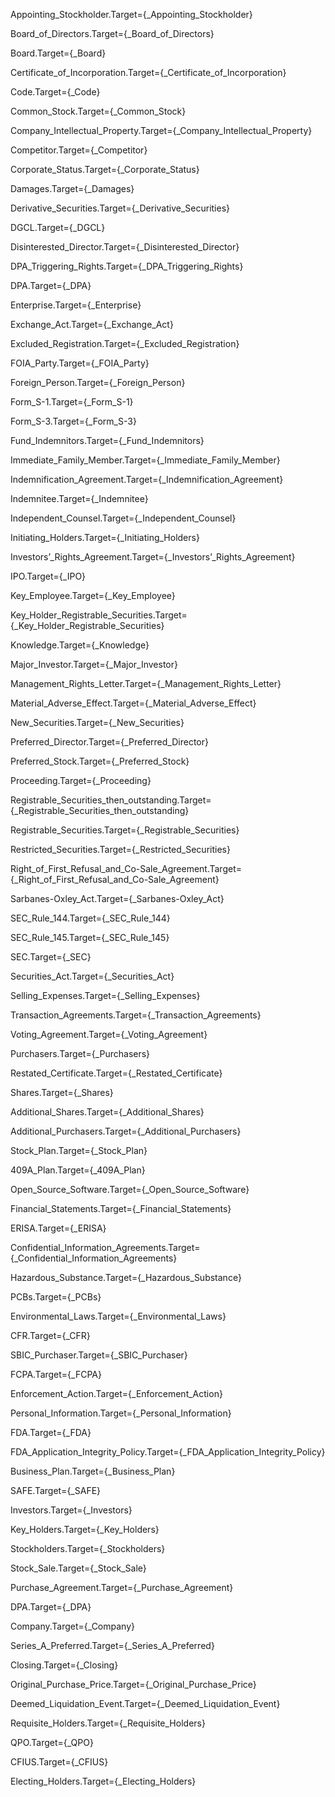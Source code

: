 
Appointing_Stockholder.Target={_Appointing_Stockholder}

Board_of_Directors.Target={_Board_of_Directors}

Board.Target={_Board}

Certificate_of_Incorporation.Target={_Certificate_of_Incorporation}

Code.Target={_Code}

Common_Stock.Target={_Common_Stock}

Company_Intellectual_Property.Target={_Company_Intellectual_Property}

Competitor.Target={_Competitor}

Corporate_Status.Target={_Corporate_Status}

Damages.Target={_Damages}

Derivative_Securities.Target={_Derivative_Securities}

DGCL.Target={_DGCL}

Disinterested_Director.Target={_Disinterested_Director}

DPA_Triggering_Rights.Target={_DPA_Triggering_Rights}

DPA.Target={_DPA}

Enterprise.Target={_Enterprise}

Exchange_Act.Target={_Exchange_Act}

Excluded_Registration.Target={_Excluded_Registration}

FOIA_Party.Target={_FOIA_Party}

Foreign_Person.Target={_Foreign_Person}

Form_S-1.Target={_Form_S-1}

Form_S-3.Target={_Form_S-3}

Fund_Indemnitors.Target={_Fund_Indemnitors}

Immediate_Family_Member.Target={_Immediate_Family_Member}

Indemnification_Agreement.Target={_Indemnification_Agreement}

Indemnitee.Target={_Indemnitee}

Independent_Counsel.Target={_Independent_Counsel}

Initiating_Holders.Target={_Initiating_Holders}

Investors’_Rights_Agreement.Target={_Investors’_Rights_Agreement}

IPO.Target={_IPO}

Key_Employee.Target={_Key_Employee}

Key_Holder_Registrable_Securities.Target={_Key_Holder_Registrable_Securities}

Knowledge.Target={_Knowledge}

Major_Investor.Target={_Major_Investor}

Management_Rights_Letter.Target={_Management_Rights_Letter}

Material_Adverse_Effect.Target={_Material_Adverse_Effect}

New_Securities.Target={_New_Securities}

Preferred_Director.Target={_Preferred_Director}

Preferred_Stock.Target={_Preferred_Stock}

Proceeding.Target={_Proceeding}

Registrable_Securities_then_outstanding.Target={_Registrable_Securities_then_outstanding}

Registrable_Securities.Target={_Registrable_Securities}

Restricted_Securities.Target={_Restricted_Securities}

Right_of_First_Refusal_and_Co-Sale_Agreement.Target={_Right_of_First_Refusal_and_Co-Sale_Agreement}

Sarbanes-Oxley_Act.Target={_Sarbanes-Oxley_Act}

SEC_Rule_144.Target={_SEC_Rule_144}

SEC_Rule_145.Target={_SEC_Rule_145}

SEC.Target={_SEC}

Securities_Act.Target={_Securities_Act}

Selling_Expenses.Target={_Selling_Expenses}

Transaction_Agreements.Target={_Transaction_Agreements}

Voting_Agreement.Target={_Voting_Agreement}


Purchasers.Target={_Purchasers}

Restated_Certificate.Target={_Restated_Certificate}

Shares.Target={_Shares}

Additional_Shares.Target={_Additional_Shares}

Additional_Purchasers.Target={_Additional_Purchasers}

Stock_Plan.Target={_Stock_Plan}

409A_Plan.Target={_409A_Plan}

Open_Source_Software.Target={_Open_Source_Software}

Financial_Statements.Target={_Financial_Statements}

ERISA.Target={_ERISA}

Confidential_Information_Agreements.Target={_Confidential_Information_Agreements}

Hazardous_Substance.Target={_Hazardous_Substance}

PCBs.Target={_PCBs}

Environmental_Laws.Target={_Environmental_Laws}

CFR.Target={_CFR}

SBIC_Purchaser.Target={_SBIC_Purchaser}

FCPA.Target={_FCPA}

Enforcement_Action.Target={_Enforcement_Action}

Personal_Information.Target={_Personal_Information}

FDA.Target={_FDA}

FDA_Application_Integrity_Policy.Target={_FDA_Application_Integrity_Policy}

Business_Plan.Target={_Business_Plan}

SAFE.Target={_SAFE}

Investors.Target={_Investors}

Key_Holders.Target={_Key_Holders}

Stockholders.Target={_Stockholders}

Stock_Sale.Target={_Stock_Sale}

Purchase_Agreement.Target={_Purchase_Agreement}

DPA.Target={_DPA}

Company.Target={_Company}

Series_A_Preferred.Target={_Series_A_Preferred}

Closing.Target={_Closing}

Original_Purchase_Price.Target={_Original_Purchase_Price}

Deemed_Liquidation_Event.Target={_Deemed_Liquidation_Event}

Requisite_Holders.Target={_Requisite_Holders}

QPO.Target={_QPO}

CFIUS.Target={_CFIUS}

Electing_Holders.Target={_Electing_Holders}

